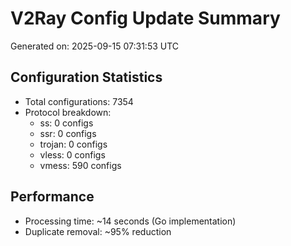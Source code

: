 # V2Ray Config Update Summary
Generated on: 2025-09-15 07:31:53 UTC

## Configuration Statistics
- Total configurations: 7354
- Protocol breakdown:
  - ss: 0 configs
  - ssr: 0 configs
  - trojan: 0 configs
  - vless: 0 configs
  - vmess: 590 configs

## Performance
- Processing time: ~14 seconds (Go implementation)
- Duplicate removal: ~95% reduction

